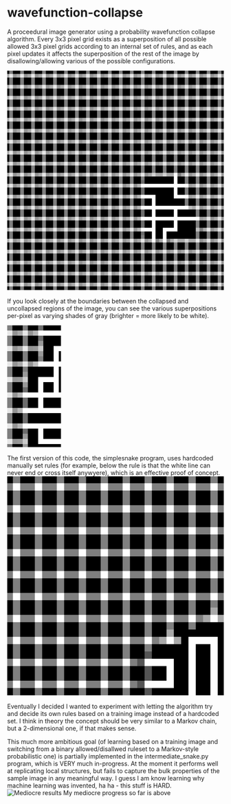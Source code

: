 # wavefunction-collapse

A proceedural image generator using a probability wavefunction collapse algorithm. Every 3x3 pixel grid exists as a superposition of all possible allowed 3x3 pixel grids according to an internal set of rules, and as each pixel updates it affects the superposition of the rest of the image by disallowing/allowing various of the possible configurations.


![Junctions](simple_snake_crossover.gif) 

If you look closely at the boundaries between the collapsed and uncollapsed regions of the image, you can see the various superpositions per-pixel as varying shades of gray (brighter = more likely to be white).

![Superposition closeup](superposition.png)

The first version of this code, the simplesnake program, uses hardcoded manually set rules (for example, below the rule is that the white line can never end or cross itself anywyere), which is an effective proof of concept.
![No junctions](simple_snake.gif)

Eventually I decided I wanted to experiment with letting the algorithm try and decide its own rules based on a training image instead of a hardcoded set. I think in theory the concept should be very similar to a Markov chain, but a 2-dimensional one, if that makes sense.

This much more ambitious goal (of learning based on a training image and switching from a binary allowed/disallwed ruleset to a Markov-style probabilistic one) is partially implemented in the intermediate_snake.py program, which is VERY much in-progress. At the moment it performs well at replicating local structures, but fails to capture the bulk properties of the sample image in any meaningful way. I guess I am know learning why machine learning was invented, ha ha - this stuff is HARD.
![Mediocre results](inrtemediate_results.png)
My mediocre progress so far is above
